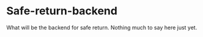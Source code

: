 # Safe-return-backend

What will be the backend for safe return. Nothing much to say here just yet.
